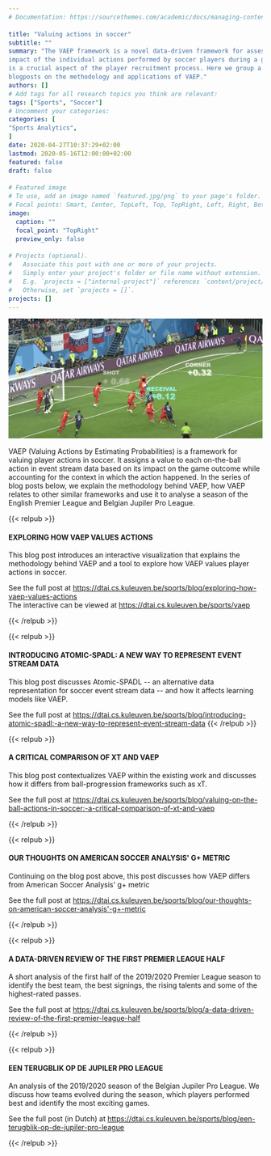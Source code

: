 ```yaml
---
# Documentation: https://sourcethemes.com/academic/docs/managing-content/

title: "Valuing actions in soccer"
subtitle: ""
summary: "The VAEP framework is a novel data-driven framework for assessing the
impact of the individual actions performed by soccer players during a game, which
is a crucial aspect of the player recruitment process. Here we group a number of
blogposts on the methodology and applications of VAEP."
authors: []
# Add tags for all research topics you think are relevant:
tags: ["Sports", "Soccer"]
# Uncomment your categories:
categories: [
"Sports Analytics",
]
date: 2020-04-27T10:37:29+02:00
lastmod: 2020-05-16T12:00:00+02:00
featured: false
draft: false

# Featured image
# To use, add an image named `featured.jpg/png` to your page's folder.
# Focal points: Smart, Center, TopLeft, Top, TopRight, Left, Right, BottomLeft, Bottom, BottomRight.
image:
  caption: ""
  focal_point: "TopRight"
  preview_only: false

# Projects (optional).
#   Associate this post with one or more of your projects.
#   Simply enter your project's folder or file name without extension.
#   E.g. `projects = ["internal-project"]` references `content/project/deep-learning/index.md`.
#   Otherwise, set `projects = []`.
projects: []
---
```



![hero.png](hero.png)

VAEP (Valuing Actions by Estimating Probabilities) is a framework for valuing player actions in soccer. It assigns a value to each on-the-ball action in event stream data based on its impact on the game outcome while accounting for the context in which the action happened. In the series of blog posts below, we explain the methodology behind VAEP, how VAEP relates to other similar frameworks and use it to analyse a season of the English Premier League and Belgian Jupiler Pro League.

{{< relpub >}}

#### EXPLORING HOW VAEP VALUES ACTIONS

This blog post introduces an interactive visualization that explains the
methodology behind VAEP and a tool to explore how VAEP values player actions in
soccer.

See the full post at https://dtai.cs.kuleuven.be/sports/blog/exploring-how-vaep-values-actions   
The interactive can be viewed at https://dtai.cs.kuleuven.be/sports/vaep

{{< /relpub >}}

{{< relpub >}}

#### INTRODUCING ATOMIC-SPADL: A NEW WAY TO REPRESENT EVENT STREAM DATA

This blog post discusses Atomic-SPADL -- an alternative data representation for
soccer event stream data -- and how it affects learning models like VAEP.

See the full post at https://dtai.cs.kuleuven.be/sports/blog/introducing-atomic-spadl:-a-new-way-to-represent-event-stream-data
{{< /relpub >}}

{{< relpub >}}

#### A CRITICAL COMPARISON OF XT AND VAEP

This blog post contextualizes VAEP within the existing work and discusses how
it differs from ball-progression frameworks such as xT.

See the full post at https://dtai.cs.kuleuven.be/sports/blog/valuing-on-the-ball-actions-in-soccer:-a-critical-comparison-of-xt-and-vaep

{{< /relpub >}}

{{< relpub >}}

#### OUR THOUGHTS ON AMERICAN SOCCER ANALYSIS' G+ METRIC

Continuing on the blog post above, this post discusses how VAEP differs from American Soccer Analysis' g+ metric

See the full post at https://dtai.cs.kuleuven.be/sports/blog/our-thoughts-on-american-soccer-analysis'-g+-metric

{{< /relpub >}}


{{< relpub >}}

#### A DATA-DRIVEN REVIEW OF THE FIRST PREMIER LEAGUE HALF

A short analysis of the first half of the 2019/2020 Premier League season to
identify the best team, the best signings, the rising talents and some of the highest-rated passes.

See the full post at https://dtai.cs.kuleuven.be/sports/blog/a-data-driven-review-of-the-first-premier-league-half

{{< /relpub >}}


{{< relpub >}}

#### EEN TERUGBLIK OP DE JUPILER PRO LEAGUE

An analysis of the 2019/2020 season of the Belgian Jupiler Pro League. We
discuss how teams evolved during the season, which players performed best and
identify the most exciting games.

See the full post (in Dutch) at https://dtai.cs.kuleuven.be/sports/blog/een-terugblik-op-de-jupiler-pro-league

{{< /relpub >}}
